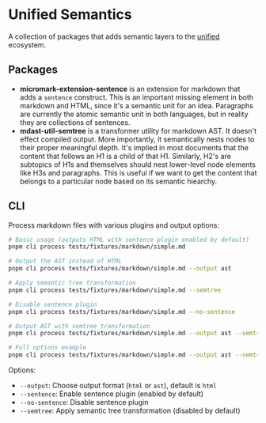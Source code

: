 # Unified Semantics

A collection of packages that adds semantic layers to the [unified](https://github.com/unifiedjs/unified) ecosystem. 

## Packages

- **micromark-extension-sentence** is an extension for markdown that adds a `sentence` construct. This is an important missing element in both markdown and HTML, since it's a semantic unit for an idea. Paragraphs are currently the atomic semantic unit in both languages, but in reality they are collections of sentences.
- **mdast-util-semtree** is a transformer utility for markdown AST. It doesn't effect compiled output. More importantly, it semantically nests nodes to their proper meaningful depth. It's implied in most documents that the content that follows an H1 is a child of that H1. Similarly, H2's are subtopics of H1s and themselves should nest lower-level node elements like H3s and paragraphs. This is useful if we want to get the content that belongs to a particular node based on its semantic hiearchy.

## CLI

Process markdown files with various plugins and output options:

```bash
# Basic usage (outputs HTML with sentence plugin enabled by default)
pnpm cli process tests/fixtures/markdown/simple.md

# Output the AST instead of HTML
pnpm cli process tests/fixtures/markdown/simple.md --output ast

# Apply semantic tree transformation
pnpm cli process tests/fixtures/markdown/simple.md --semtree

# Disable sentence plugin
pnpm cli process tests/fixtures/markdown/simple.md --no-sentence

# Output AST with semtree transformation
pnpm cli process tests/fixtures/markdown/simple.md --output ast --semtree

# Full options example
pnpm cli process tests/fixtures/markdown/simple.md --output ast --semtree --sentence
```

Options:
- `--output`: Choose output format (`html` or `ast`), default is `html`
- `--sentence`: Enable sentence plugin (enabled by default)
- `--no-sentence`: Disable sentence plugin
- `--semtree`: Apply semantic tree transformation (disabled by default)
